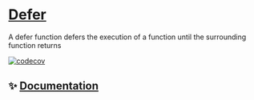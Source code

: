 # [Defer](https://tscommon.github.io/monorepo/flow-control/defer)

A defer function defers the execution of a function until the surrounding function returns

[![codecov](https://codecov.io/gh/tscommon/monorepo/graph/badge.svg?token=I222OQNV9L)](https://codecov.io/gh/tscommon/monorepo)

## ✨ [Documentation](https://tscommon.github.io/monorepo/flow-control/defer)
